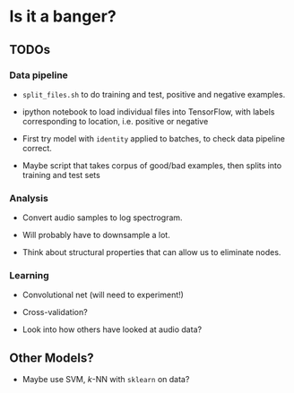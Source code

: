 # Is it a banger?

## TODOs

### Data pipeline

- `split_files.sh` to do training and test, positive and negative examples.

- ipython notebook to load individual files into TensorFlow, with labels corresponding to location, i.e. positive or negative

- First try model with `identity` applied to batches, to check data pipeline correct.

- Maybe script that takes corpus of good/bad examples, then splits into training and test sets

### Analysis

- Convert audio samples to log spectrogram.

- Will probably have to downsample a lot.

- Think about structural properties that can allow us to eliminate nodes.

### Learning

- Convolutional net (will need to experiment!)

- Cross-validation?

- Look into how others have looked at audio data?

## Other Models?

- Maybe use SVM, $k$-NN with `sklearn` on data?